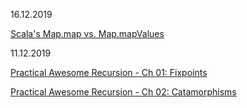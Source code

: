 
16.12.2019

[Scala's Map.map vs. Map.mapValues](https://blog.bruchez.name/2013/02/mapmap-vs-mapmapvalues.html)

11.12.2019

[Practical Awesome Recursion - Ch 01: Fixpoints](https://japgolly.blogspot.com/2017/11/practical-awesome-recursion-ch-01.html)

[Practical Awesome Recursion - Ch 02: Catamorphisms](https://japgolly.blogspot.com/2017/12/practical-awesome-recursion-ch-02.html)
